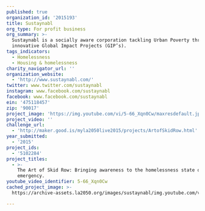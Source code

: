 ```yaml
---
published: true
organization_id: '2015193'
title: Sustaynabl
org_type: For profit business
org_summary: >-
  Sustaynabl is a socially aware corporation tackling Urban Poverty through
  innovative Global Impact Projects (GIP’s).
tags_indicators:
  - Homelessness
  - Housing & homelessness
charity_navigator_url: ''
organization_website:
  - 'http://www.sustaynabl.com/'
twitter: www.twitter.com/sustaynabl
instagram: www.facebook.com/sustaynabl
facebook: www.facebook.com/sustaynabl
ein: '475118457'
zip: '90017'
project_image: 'https://img.youtube.com/vi/5-66_Xqn0Cw/maxresdefault.jpg'
project_video: ''
challenge_url:
  - 'http://maker.good.is/myla2050live2015/projects/ArtofSkidRow.html'
year_submitted:
  - '2015'
project_ids:
  - '5102284'
project_titles:
  - >-
    The Art of Skid Row: Bringing awareness to the homelessness state of
    emergency.
youtube_video_identifier: 5-66_Xqn0Cw
cached_project_image: >-
  https://archive-assets.la2050.org/images/sustaynabl/img.youtube.com/vi/5-66_Xqn0Cw/maxresdefault.jpg

---
```

